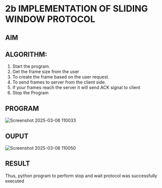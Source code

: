 # 2b IMPLEMENTATION OF SLIDING WINDOW PROTOCOL
## AIM
## ALGORITHM:
1. Start the program.
2. Get the frame size from the user
3. To create the frame based on the user request.
4. To send frames to server from the client side.
5. If your frames reach the server it will send ACK signal to client
6. Stop the Program
## PROGRAM

![Screenshot 2025-03-06 110033](https://github.com/user-attachments/assets/b8be450f-ab71-4772-a08d-979a7ed4c386)

## OUPUT

![Screenshot 2025-03-06 110050](https://github.com/user-attachments/assets/a6f52cbb-958d-4e75-a5ee-1d33102df434)

## RESULT
Thus, python program to perform stop and wait protocol was successfully executed
